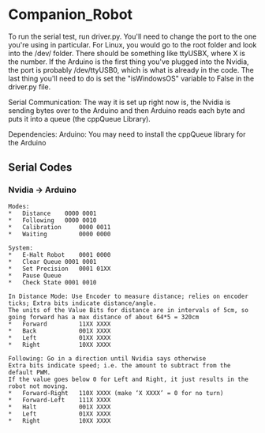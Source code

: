 # Companion_Robot
To run the serial test, run driver.py.
You'll need to change the port to the one you're using in particular.
For Linux, you would go to the root folder and look into the /dev/ folder. There should be something like ttyUSBX, where X is the number. If the Arduino is the first thing you've plugged into the Nvidia, the port is probably /dev/ttyUSB0, which is what is already in the code. The last thing you'll need to do is set the "isWindowsOS" variable to False in the driver.py file.

Serial Communication:
The way it is set up right now is, the Nvidia is sending bytes over to the Arduino and then Arduino reads each byte and puts it into a queue (the cppQueue Library).

Dependencies:
Arduino:
You may need to install the cppQueue library for the Arduino

## Serial Codes
### Nvidia -> Arduino

	Modes:
	*	Distance	0000 0001
	*	Following	0000 0010
	*	Calibration 	0000 0011
	*	Waiting	    	0000 0000
	
	System:
	*	E-Halt Robot	0001 0000
	*	Clear Queue	0001 0001
	*	Set Precision	0001 01XX
	*	Pause Queue	
	*	Check State	0001 0010

	In Distance Mode: Use Encoder to measure distance; relies on encoder ticks; Extra bits indicate distance/angle.
	The units of the Value Bits for distance are in intervals of 5cm, so going forward has a max distance of about 64*5 = 320cm
	*	Forward         11XX XXXX
	*	Back            001X XXXX
	*	Left            01XX XXXX
	*	Right           10XX XXXX

	Following: Go in a direction until Nvidia says otherwise
	Extra bits indicate speed; i.e. the amount to subtract from the default PWM.
	If the value goes below 0 for Left and Right, it just results in the robot not moving.
	*	Forward-Right	110X XXXX (make ‘X XXXX’ = 0 for no turn)
	*	Forward-Left    111X XXXX
	*	Halt	        001X XXXX
	*	Left	        01XX XXXX
	*	Right	        10XX XXXX
